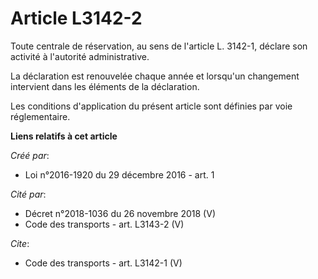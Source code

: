 # Article L3142-2

Toute centrale de réservation, au sens de l'article L. 3142-1, déclare son activité à l'autorité administrative. 

La déclaration est renouvelée chaque année et lorsqu'un changement intervient dans les éléments de la déclaration. 

Les conditions d'application du présent article sont définies par voie réglementaire.

**Liens relatifs à cet article**

_Créé par_:

  - Loi n°2016-1920 du 29 décembre 2016 - art. 1

_Cité par_:

  - Décret n°2018-1036 du 26 novembre 2018 (V)
  - Code des transports - art. L3143-2 (V)

_Cite_:

  - Code des transports - art. L3142-1 (V)

